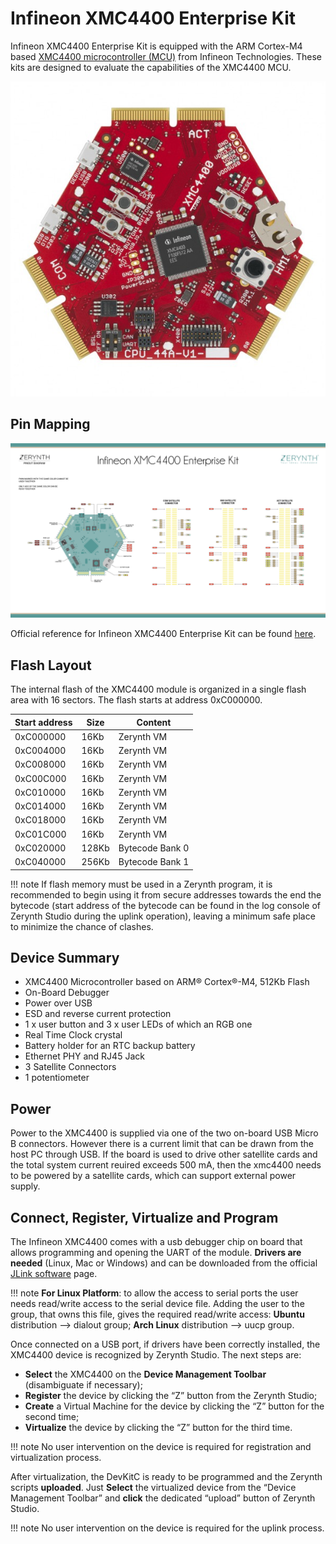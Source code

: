 # Infineon XMC4400 Enterprise Kit

Infineon XMC4400 Enterprise Kit is equipped with the ARM Cortex-M4 based
[XMC4400 microcontroller (MCU)](https://studio.segger.com/packages/XMC4000/CMSIS/Documents/xmc4400_rm_v1.5_2014_04.pdf) from Infineon Technologies. These kits are
designed to evaluate the capabilities of the XMC4400 MCU.

<p style="text-align:center;"><img src="img/xmc4400_enterprisekit.jpg"></p>

## Pin Mapping

![](img/xmc4400_enterprisekit_io.jpg)

Official reference for Infineon XMC4400 Enterprise Kit can be found
[here](https://www.infineon.com/dgdl/Board_Users_Manual_CPU_Board_XMC4400_General_Purpose_R1%200.pdf?fileId=db3a30433cd75ebf013cf698a0992d5e).

## Flash Layout

The internal flash of the XMC4400 module is organized in a single flash area with 16 sectors. The flash starts at address 0xC000000.

| Start address | Size  | Content         |
|---------------|-------|-----------------|
| 0xC000000     | 16Kb  | Zerynth VM      |
| 0xC004000     | 16Kb  | Zerynth VM      |
| 0xC008000     | 16Kb  | Zerynth VM      |
| 0xC00C000     | 16Kb  | Zerynth VM      |
| 0xC010000     | 16Kb  | Zerynth VM      |
| 0xC014000     | 16Kb  | Zerynth VM      |
| 0xC018000     | 16Kb  | Zerynth VM      |
| 0xC01C000     | 16Kb  | Zerynth VM      |
| 0xC020000     | 128Kb | Bytecode Bank 0 |
| 0xC040000     | 256Kb | Bytecode Bank 1 |

!!! note
	If flash memory must be used in a Zerynth program, it is recommended to begin using it from secure addresses towards the end the bytecode (start address of the bytecode can be found in the log console of Zerynth Studio during the uplink operation), leaving a minimum safe place to minimize the chance of clashes.

## Device Summary


* XMC4400 Microcontroller based on ARM® Cortex®-M4, 512Kb Flash
* On-Board Debugger
* Power over USB
* ESD and reverse current protection
* 1 x user button and 3 x user LEDs of which an RGB one
* Real Time Clock crystal
* Battery holder for an RTC backup battery
* Ethernet PHY and RJ45 Jack
* 3 Satellite Connectors
* 1 potentiometer

## Power

Power to the XMC4400 is supplied via one of the two on-board USB Micro B connectors. However there is a current limit that can be drawn from the host PC through USB. If the board is used to drive other satellite cards and the total system current reuired exceeds 500 mA, then the xmc4400 needs to be powered by a satellite cards, which can support external power supply.

## Connect, Register, Virtualize and Program

The Infineon XMC4400 comes with a usb debugger chip on board that allows programming and opening the UART of the module.
**Drivers are needed** (Linux, Mac or Windows) and can be downloaded from the official [JLink software](https://www.segger.com/downloads/jlink/#J-LinkSoftwareAndDocumentationPack) page.

!!! note
	**For Linux Platform**: to allow the access to serial ports the user needs read/write access to the serial device file. Adding the user to the group, that owns this file, gives the required read/write access: **Ubuntu** distribution –> dialout group; **Arch Linux** distribution –> uucp group.

Once connected on a USB port, if drivers have been correctly installed, the XMC4400 device is recognized by Zerynth Studio. The next steps are:

* **Select** the XMC4400 on the **Device Management Toolbar** (disambiguate if necessary);
* **Register** the device by clicking the “Z” button from the Zerynth Studio;
* **Create** a Virtual Machine for the device by clicking the “Z” button for the second time;
* **Virtualize** the device by clicking the “Z” button for the third time.

!!! note
	No user intervention on the device is required for registration and virtualization process.

After virtualization, the DevKitC is ready to be programmed and the Zerynth scripts **uploaded**. Just **Select** the virtualized device from the “Device Management Toolbar” and **click** the dedicated “upload” button of Zerynth Studio.

!!! note
	No user intervention on the device is required for the uplink process.
<!--stackedit_data:
eyJoaXN0b3J5IjpbLTE1NjA5MTY0NDAsMTA1MzYyMzczNF19
-->
